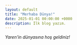 ```yaml
---
layout: default
title: "Merhaba Dünya!"
date: 2025-01-01 00:00:00 +0000
description: İlk blog yazım.
---
```


*Yaren'in dünyasına hoş geldiniz!*